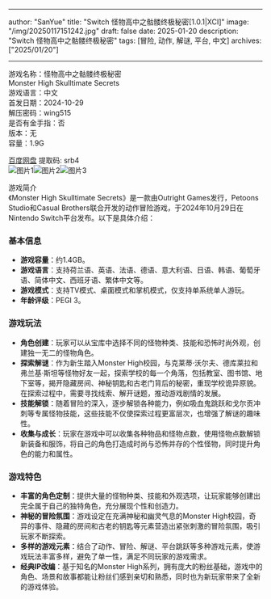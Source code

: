 
---
author: "SanYue"
title: "Switch 怪物高中之骷髅终极秘密[1.0.1|XCI]"
image: "/img/20250117151242.jpg"
draft: false
date: 2025-01-20
description: "Switch 怪物高中之骷髅终极秘密"
tags: [冒险, 动作, 解谜, 平台, 中文]
archives: ["2025/01/20"]

---

游戏名称：怪物高中之骷髅终极秘密   
Monster High Skulltimate Secrets    
游戏语言：中文  
首发日期：2024-10-29  
解压密码：wing515  
是否有金手指：否  
版本：无   
容量：1.9G

[百度网盘](https://pan.baidu.com/s/1GVJokoybfZTy1QsCdydPkw) 提取码: srb4  
![图片1](/img/21cf29.jpg)![图片2](/img/0f80c1.jpg)![图片3](/img/593428.jpg)  

游戏简介  
《Monster High Skulltimate Secrets》是一款由Outright Games发行，Petoons Studio和Casual Brothers联合开发的动作冒险游戏，于2024年10月29日在Nintendo Switch平台发布。以下是具体介绍：

### 基本信息
- **游戏容量**：约1.4GB。
- **游戏语言**：支持荷兰语、英语、法语、德语、意大利语、日语、韩语、葡萄牙语、简体中文、西班牙语、繁体中文等。
- **游戏模式**：支持TV模式、桌面模式和掌机模式，仅支持单系统单人游玩。
- **年龄评级**：PEGI 3。

### 游戏玩法
- **角色创建**：玩家可以从宝库中选择不同的怪物种类、技能和恐怖时尚外观，创建独一无二的怪物角色。
- **探索解谜**：作为新生踏入Monster High校园，与克莱蒂·沃尔夫、德库莱拉和弗兰基·斯坦等怪物好友一起，探索学校的每一个角落，包括教室、图书馆、地下室等，揭开隐藏房间、神秘钥匙和古老门背后的秘密，重现学校诡异原貌。在探索过程中，需要寻找线索、解开谜题，推动游戏剧情的发展。
- **技能解锁**：随着冒险的深入，逐步解锁各种能力，例如吸血鬼跳跃和戈尔贡冲刺等专属怪物技能，这些技能不仅使探索过程更富层次，也增强了解谜的趣味性。
- **收集与成长**：玩家在游戏中可以收集各种物品和怪物点数，使用怪物点数解锁新装备和服饰，将自己的角色打造成时尚与恐怖并存的个性怪物，同时提升角色的能力和属性。

### 游戏特色
- **丰富的角色定制**：提供大量的怪物种类、技能和外观选项，让玩家能够创建出完全属于自己的独特角色，充分展现个性和创造力。
- **神秘的冒险氛围**：游戏设定在充满神秘和幽灵气息的Monster High校园，奇异的事件、隐藏的房间和古老的钥匙等元素营造出紧张刺激的冒险氛围，吸引玩家不断探索。
- **多样的游戏元素**：结合了动作、冒险、解谜、平台跳跃等多种游戏元素，使游戏玩法丰富多样，避免了单一性，满足不同玩家的游戏需求。
- **经典IP改编**：基于知名的Monster High系列，拥有庞大的粉丝基础，游戏中的角色、场景和故事都能让粉丝们感到亲切和熟悉，同时也为新玩家带来了全新的游戏体验。
